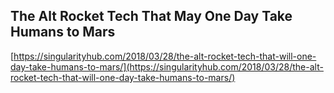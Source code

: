 ## The Alt Rocket Tech That May One Day Take Humans to Mars
  
  [https://singularityhub.com/2018/03/28/the-alt-rocket-tech-that-will-one-day-take-humans-to-mars/](https://singularityhub.com/2018/03/28/the-alt-rocket-tech-that-will-one-day-take-humans-to-mars/)